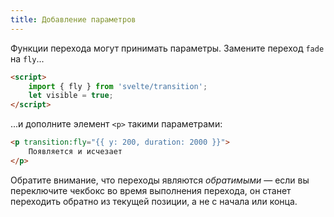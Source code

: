 ```yaml
---
title: Добавление параметров
---
```


Функции перехода могут принимать параметры. Замените переход `fade` на `fly`...

```html
<script>
	import { fly } from 'svelte/transition';
	let visible = true;
</script>
```

...и дополните элемент `<p>` такими параметрами:

```html
<p transition:fly="{{ y: 200, duration: 2000 }}">
	Появляется и исчезает
</p>
```

Обратите внимание, что переходы являются *обратимыми* — если вы переключите чекбокс во время выполнения перехода, он станет переходить обратно из текущей позиции, а не с начала или конца.